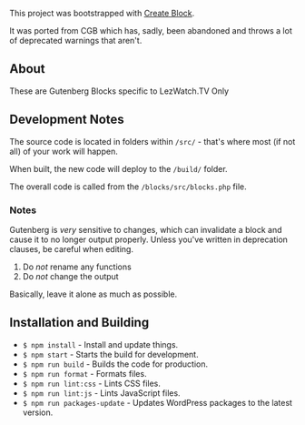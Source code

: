 This project was bootstrapped with [Create Block](https://developer.wordpress.org/block-editor/handbook/tutorials/create-block/).

It was ported from CGB which has, sadly, been abandoned and throws a lot of deprecated warnings that aren't.

## About

These are Gutenberg Blocks specific to LezWatch.TV Only

## Development Notes

The source code is located in folders within `/src/` - that's where most (if not all) of your work will happen.

When built, the new code will deploy to the `/build/` folder.

The overall code is called from the `/blocks/src/blocks.php` file.

### Notes

Gutenberg is _very_ sensitive to changes, which can invalidate a block and cause it to no longer output properly. Unless you've written in deprecation clauses, be careful when editing.

1. Do _not_ rename any functions
2. Do _not_ change the output

Basically, leave it alone as much as possible.

## Installation and Building

* `$ npm install` - Install and update things.
* `$ npm start` - Starts the build for development.
* `$ npm run build` - Builds the code for production.
* `$ npm run format` - Formats files.
* `$ npm run lint:css` - Lints CSS files.
* `$ npm run lint:js` - Lints JavaScript files.
* `$ npm run packages-update` - Updates WordPress packages to the latest version.

